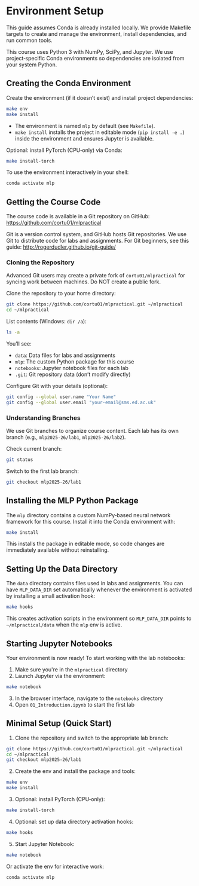 # Environment Setup

This guide assumes Conda is already installed locally. We provide Makefile targets to create and manage the environment, install dependencies, and run common tools.

This course uses Python 3 with NumPy, SciPy, and Jupyter. We use project‑specific Conda environments so dependencies are isolated from your system Python.

## Creating the Conda Environment

Create the environment (if it doesn’t exist) and install project dependencies:

```bash
make env
make install
```

- The environment is named `mlp` by default (see `Makefile`).
- `make install` installs the project in editable mode (`pip install -e .`) inside the environment and ensures Jupyter is available.

Optional: install PyTorch (CPU‑only) via Conda:

```bash
make install-torch
```

To use the environment interactively in your shell:

```bash
conda activate mlp
```

## Getting the Course Code

The course code is available in a Git repository on GitHub: https://github.com/cortu01/mlpractical

Git is a version control system, and GitHub hosts Git repositories. We use Git to distribute code for labs and assignments. For Git beginners, see this guide: http://rogerdudler.github.io/git-guide/

### Cloning the Repository

Advanced Git users may create a private fork of `cortu01/mlpractical` for syncing work between machines. Do NOT create a public fork.

Clone the repository to your home directory:

```bash
git clone https://github.com/cortu01/mlpractical.git ~/mlpractical
cd ~/mlpractical
```

List contents (Windows: `dir /a`):

```bash
ls -a
```

You’ll see:
- `data`: Data files for labs and assignments
- `mlp`: The custom Python package for this course
- `notebooks`: Jupyter notebook files for each lab
- `.git`: Git repository data (don’t modify directly)

Configure Git with your details (optional):

```bash
git config --global user.name "Your Name"
git config --global user.email "your-email@sms.ed.ac.uk"
```

### Understanding Branches

We use Git branches to organize course content. Each lab has its own branch (e.g., `mlp2025-26/lab1`, `mlp2025-26/lab2`).

Check current branch:

```bash
git status
```

Switch to the first lab branch:

```bash
git checkout mlp2025-26/lab1
```

## Installing the MLP Python Package

The `mlp` directory contains a custom NumPy‑based neural network framework for this course. Install it into the Conda environment with:

```bash
make install
```

This installs the package in editable mode, so code changes are immediately available without reinstalling.

## Setting Up the Data Directory

The `data` directory contains files used in labs and assignments. You can have `MLP_DATA_DIR` set automatically whenever the environment is activated by installing a small activation hook:

```bash
make hooks
```

This creates activation scripts in the environment so `MLP_DATA_DIR` points to `~/mlpractical/data` when the `mlp` env is active.

## Starting Jupyter Notebooks

Your environment is now ready! To start working with the lab notebooks:

1. Make sure you're in the `mlpractical` directory
2. Launch Jupyter via the environment:

```bash
make notebook
```

3. In the browser interface, navigate to the `notebooks` directory
4. Open `01_Introduction.ipynb` to start the first lab

## Minimal Setup (Quick Start)

1. Clone the repository and switch to the appropriate lab branch:
```bash
git clone https://github.com/cortu01/mlpractical.git ~/mlpractical
cd ~/mlpractical
git checkout mlp2025-26/lab1
```

2. Create the env and install the package and tools:
```bash
make env
make install
```

3. Optional: install PyTorch (CPU‑only):
```bash
make install-torch
```

4. Optional: set up data directory activation hooks:
```bash
make hooks
```

5. Start Jupyter Notebook:
```bash
make notebook
```

Or activate the env for interactive work:
```bash
conda activate mlp
```

